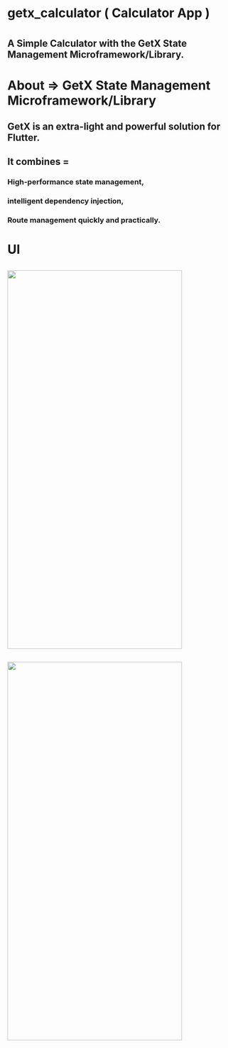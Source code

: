 # getx_calculator ( Calculator App )
# 
## A Simple Calculator with the GetX State Management Microframework/Library.
# 
# 
# About => GetX State Management Microframework/Library
## GetX is an extra-light and powerful solution for Flutter.
## 
## It combines = 
### High-performance state management, 
### intelligent dependency injection, 
### Route management quickly and practically.

#

# UI 
##
## 
<img src="https://github.com/Rahul-Sharma-Github/getx_calculator/assets/64002004/a6609f2b-1f9f-4c38-83a6-5a1581c1c06c" width="393" height="852">

## 
## 

<img src="https://github.com/Rahul-Sharma-Github/getx_calculator/assets/64002004/9c8fd7d1-ed95-44ae-ac6d-2bd187f81206" width="393" height="852">




